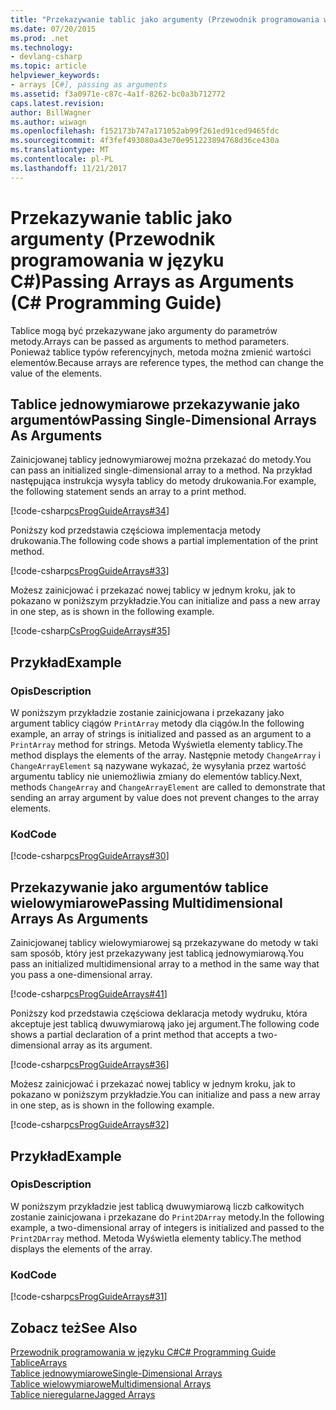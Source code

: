 ```yaml
---
title: "Przekazywanie tablic jako argumenty (Przewodnik programowania w języku C#)"
ms.date: 07/20/2015
ms.prod: .net
ms.technology:
- devlang-csharp
ms.topic: article
helpviewer_keywords:
- arrays [C#], passing as arguments
ms.assetid: f3a0971e-c87c-4a1f-8262-bc0a3b712772
caps.latest.revision: 
author: BillWagner
ms.author: wiwagn
ms.openlocfilehash: f152173b747a171052ab99f261ed91ced9465fdc
ms.sourcegitcommit: 4f3fef493080a43e70e951223894768d36ce430a
ms.translationtype: MT
ms.contentlocale: pl-PL
ms.lasthandoff: 11/21/2017
---
```

# <a name="passing-arrays-as-arguments-c-programming-guide"></a><span data-ttu-id="5bdd8-102">Przekazywanie tablic jako argumenty (Przewodnik programowania w języku C#)</span><span class="sxs-lookup"><span data-stu-id="5bdd8-102">Passing Arrays as Arguments (C# Programming Guide)</span></span>
<span data-ttu-id="5bdd8-103">Tablice mogą być przekazywane jako argumenty do parametrów metody.</span><span class="sxs-lookup"><span data-stu-id="5bdd8-103">Arrays can be passed as arguments to method parameters.</span></span> <span data-ttu-id="5bdd8-104">Ponieważ tablice typów referencyjnych, metoda można zmienić wartości elementów.</span><span class="sxs-lookup"><span data-stu-id="5bdd8-104">Because arrays are reference types, the method can change the value of the elements.</span></span>  
  
## <a name="passing-single-dimensional-arrays-as-arguments"></a><span data-ttu-id="5bdd8-105">Tablice jednowymiarowe przekazywanie jako argumentów</span><span class="sxs-lookup"><span data-stu-id="5bdd8-105">Passing Single-Dimensional Arrays As Arguments</span></span>  
 <span data-ttu-id="5bdd8-106">Zainicjowanej tablicy jednowymiarowej można przekazać do metody.</span><span class="sxs-lookup"><span data-stu-id="5bdd8-106">You can pass an initialized single-dimensional array to a method.</span></span> <span data-ttu-id="5bdd8-107">Na przykład następująca instrukcja wysyła tablicy do metody drukowania.</span><span class="sxs-lookup"><span data-stu-id="5bdd8-107">For example, the following statement sends an array to a print method.</span></span>  
  
 [!code-csharp[csProgGuideArrays#34](../../../csharp/programming-guide/arrays/codesnippet/CSharp/passing-arrays-as-arguments_1.cs)]  
  
 <span data-ttu-id="5bdd8-108">Poniższy kod przedstawia częściowa implementacja metody drukowania.</span><span class="sxs-lookup"><span data-stu-id="5bdd8-108">The following code shows a partial implementation of the print method.</span></span>  
  
 [!code-csharp[csProgGuideArrays#33](../../../csharp/programming-guide/arrays/codesnippet/CSharp/passing-arrays-as-arguments_2.cs)]  
  
 <span data-ttu-id="5bdd8-109">Możesz zainicjować i przekazać nowej tablicy w jednym kroku, jak to pokazano w poniższym przykładzie.</span><span class="sxs-lookup"><span data-stu-id="5bdd8-109">You can initialize and pass a new array in one step, as is shown in the following example.</span></span>  
  
 [!code-csharp[CsProgGuideArrays#35](../../../csharp/programming-guide/arrays/codesnippet/CSharp/passing-arrays-as-arguments_3.cs)]  
  
## <a name="example"></a><span data-ttu-id="5bdd8-110">Przykład</span><span class="sxs-lookup"><span data-stu-id="5bdd8-110">Example</span></span>  
  
### <a name="description"></a><span data-ttu-id="5bdd8-111">Opis</span><span class="sxs-lookup"><span data-stu-id="5bdd8-111">Description</span></span>  
 <span data-ttu-id="5bdd8-112">W poniższym przykładzie zostanie zainicjowana i przekazany jako argument tablicy ciągów `PrintArray` metody dla ciągów.</span><span class="sxs-lookup"><span data-stu-id="5bdd8-112">In the following example, an array of strings is initialized and passed as an argument to a `PrintArray` method for strings.</span></span> <span data-ttu-id="5bdd8-113">Metoda Wyświetla elementy tablicy.</span><span class="sxs-lookup"><span data-stu-id="5bdd8-113">The method displays the elements of the array.</span></span> <span data-ttu-id="5bdd8-114">Następnie metody `ChangeArray` i `ChangeArrayElement` są nazywane wykazać, że wysyłania przez wartość argumentu tablicy nie uniemożliwia zmiany do elementów tablicy.</span><span class="sxs-lookup"><span data-stu-id="5bdd8-114">Next, methods `ChangeArray` and `ChangeArrayElement` are called to demonstrate that sending an array argument by value does not prevent changes to the array elements.</span></span>  
  
### <a name="code"></a><span data-ttu-id="5bdd8-115">Kod</span><span class="sxs-lookup"><span data-stu-id="5bdd8-115">Code</span></span>  
 [!code-csharp[csProgGuideArrays#30](../../../csharp/programming-guide/arrays/codesnippet/CSharp/passing-arrays-as-arguments_4.cs)]  
  
## <a name="passing-multidimensional-arrays-as-arguments"></a><span data-ttu-id="5bdd8-116">Przekazywanie jako argumentów tablice wielowymiarowe</span><span class="sxs-lookup"><span data-stu-id="5bdd8-116">Passing Multidimensional Arrays As Arguments</span></span>  
 <span data-ttu-id="5bdd8-117">Zainicjowanej tablicy wielowymiarowej są przekazywane do metody w taki sam sposób, który jest przekazywany jest tablicą jednowymiarową.</span><span class="sxs-lookup"><span data-stu-id="5bdd8-117">You pass an initialized multidimensional array to a method in the same way that you pass a one-dimensional array.</span></span>  
  
 [!code-csharp[csProgGuideArrays#41](../../../csharp/programming-guide/arrays/codesnippet/CSharp/passing-arrays-as-arguments_5.cs)]  
  
 <span data-ttu-id="5bdd8-118">Poniższy kod przedstawia częściowa deklaracja metody wydruku, która akceptuje jest tablicą dwuwymiarową jako jej argument.</span><span class="sxs-lookup"><span data-stu-id="5bdd8-118">The following code shows a partial declaration of a print method that accepts a two-dimensional array as its argument.</span></span>  
  
 [!code-csharp[csProgGuideArrays#36](../../../csharp/programming-guide/arrays/codesnippet/CSharp/passing-arrays-as-arguments_6.cs)]  
  
 <span data-ttu-id="5bdd8-119">Możesz zainicjować i przekazać nowej tablicy w jednym kroku, jak to pokazano w poniższym przykładzie.</span><span class="sxs-lookup"><span data-stu-id="5bdd8-119">You can initialize and pass a new array in one step, as is shown in the following example.</span></span>  
  
 [!code-csharp[csProgGuideArrays#32](../../../csharp/programming-guide/arrays/codesnippet/CSharp/passing-arrays-as-arguments_7.cs)]  
  
## <a name="example"></a><span data-ttu-id="5bdd8-120">Przykład</span><span class="sxs-lookup"><span data-stu-id="5bdd8-120">Example</span></span>  
  
### <a name="description"></a><span data-ttu-id="5bdd8-121">Opis</span><span class="sxs-lookup"><span data-stu-id="5bdd8-121">Description</span></span>  
 <span data-ttu-id="5bdd8-122">W poniższym przykładzie jest tablicą dwuwymiarową liczb całkowitych zostanie zainicjowana i przekazane do `Print2DArray` metody.</span><span class="sxs-lookup"><span data-stu-id="5bdd8-122">In the following example, a two-dimensional array of integers is initialized and passed to the `Print2DArray` method.</span></span> <span data-ttu-id="5bdd8-123">Metoda Wyświetla elementy tablicy.</span><span class="sxs-lookup"><span data-stu-id="5bdd8-123">The method displays the elements of the array.</span></span>  
  
### <a name="code"></a><span data-ttu-id="5bdd8-124">Kod</span><span class="sxs-lookup"><span data-stu-id="5bdd8-124">Code</span></span>  
 [!code-csharp[csProgGuideArrays#31](../../../csharp/programming-guide/arrays/codesnippet/CSharp/passing-arrays-as-arguments_8.cs)]  
  
## <a name="see-also"></a><span data-ttu-id="5bdd8-125">Zobacz też</span><span class="sxs-lookup"><span data-stu-id="5bdd8-125">See Also</span></span>  
 [<span data-ttu-id="5bdd8-126">Przewodnik programowania w języku C#</span><span class="sxs-lookup"><span data-stu-id="5bdd8-126">C# Programming Guide</span></span>](../../../csharp/programming-guide/index.md)  
 [<span data-ttu-id="5bdd8-127">Tablice</span><span class="sxs-lookup"><span data-stu-id="5bdd8-127">Arrays</span></span>](../../../csharp/programming-guide/arrays/index.md)  
 [<span data-ttu-id="5bdd8-128">Tablice jednowymiarowe</span><span class="sxs-lookup"><span data-stu-id="5bdd8-128">Single-Dimensional Arrays</span></span>](../../../csharp/programming-guide/arrays/single-dimensional-arrays.md)  
 [<span data-ttu-id="5bdd8-129">Tablice wielowymiarowe</span><span class="sxs-lookup"><span data-stu-id="5bdd8-129">Multidimensional Arrays</span></span>](../../../csharp/programming-guide/arrays/multidimensional-arrays.md)  
 [<span data-ttu-id="5bdd8-130">Tablice nieregularne</span><span class="sxs-lookup"><span data-stu-id="5bdd8-130">Jagged Arrays</span></span>](../../../csharp/programming-guide/arrays/jagged-arrays.md)
